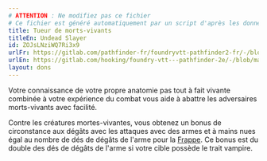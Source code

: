 ```yaml
---
# ATTENTION : Ne modifiez pas ce fichier
# Ce fichier est généré automatiquement par un script d'après les données du module Foundry VTT officiel et de sa traduction
title: Tueur de morts-vivants
titleEn: Undead Slayer
id: ZOJsLNziWQ7Ri3x9
urlFr: https://gitlab.com/pathfinder-fr/foundryvtt-pathfinder2-fr/-/blob/master/data/feats/ZOJsLNziWQ7Ri3x9.htm
urlEn: https://gitlab.com/hooking/foundry-vtt---pathfinder-2e/-/blob/master/packs/data/feats.db/undead-slayer.json
layout: dons
---
```

Votre connaissance de votre propre anatomie pas tout à fait vivante combinée à votre expérience du combat vous aide à abattre les adversaires morts-vivants avec facilité.

Contre les créatures mortes-vivantes, vous obtenez un bonus de circonstance aux dégâts avec les attaques avec des armes et à mains nues égal au nombre de dés de dégâts de l'arme pour la [Frappe](../actions/frapper.html). Ce bonus est du double des dés de dégâts de l'arme si votre cible possède le trait vampire.
